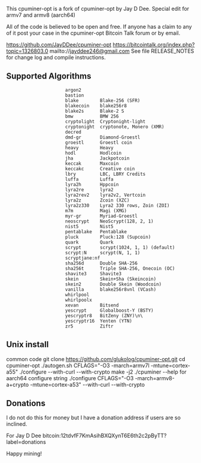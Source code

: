 This cpuminer-opt is a fork of cpuminer-opt by Jay D Dee.
Special edit for armv7 and armv8 (aarch64)

All of the code is believed to be open and free. If anyone has a
claim to any of it post your case in the cpuminer-opt Bitcoin Talk forum
or by email.

https://github.com/JayDDee/cpuminer-opt
https://bitcointalk.org/index.php?topic=1326803.0
mailto://jayddee246@gmail.com
See file RELEASE_NOTES for change log and compile instructions.

Supported Algorithms
--------------------

                          argon2
                          bastion
                          blake        Blake-256 (SFR)
                          blakecoin    blake256r8
                          blake2s      Blake-2 S
                          bmw          BMW 256
                          cryptolight  Cryptonight-light
                          cryptonight  cryptonote, Monero (XMR)
                          decred
                          dmd-gr       Diamond-Groestl
                          groestl      Groestl coin
                          heavy        Heavy
                          hodl         Hodlcoin
                          jha          Jackpotcoin
                          keccak       Maxcoin
                          keccakc      Creative coin
                          lbry         LBC, LBRY Credits
                          luffa        Luffa
                          lyra2h       Hppcoin
                          lyra2re      lyra2
                          lyra2rev2    lyra2v2, Vertcoin
                          lyra2z       Zcoin (XZC)
                          lyra2z330    Lyra2 330 rows, Zoin (ZOI)
                          m7m          Magi (XMG)
                          myr-gr       Myriad-Groestl
                          neoscrypt    NeoScrypt(128, 2, 1)
                          nist5        Nist5
                          pentablake   Pentablake
                          pluck        Pluck:128 (Supcoin)
                          quark        Quark
                          scrypt       scrypt(1024, 1, 1) (default)
                          scrypt:N     scrypt(N, 1, 1)
                          scryptjane:nf
                          sha256d      Double SHA-256
                          sha256t      Triple SHA-256, Onecoin (OC)
                          shavite3     Shavite3
                          skein        Skein+Sha (Skeincoin)
                          skein2       Double Skein (Woodcoin)
                          vanilla      blake256r8vnl (VCash)
                          whirlpool
                          whirlpoolx
                          xevan        Bitsend
                          yescrypt     Globalboost-Y (BSTY)
                          yescryptr8   BitZeny (ZNY)\n\
                          yescryptr16  Yenten (YTN)
                          zr5          Ziftr

Unix install
------------
common code
    git clone https://github.com/glukolog/cpuminer-opt.git
    cd cpuminer-opt
    ./autogen.sh
    CFLAGS="-O3 -march=armv7l -mtune=cortex-a55" ./configure --with-curl --with-crypto
    make -j2
    ./cpuminer --help
for aarch64 configure string
    ./configure CFLAGS="-O3 -march=armv8-a+crypto -mtune=cortex-a53" --with-curl --with-crypto

Donations
---------

I do not do this for money but I have a donation address if users
are so inclined.

For Jay D Dee bitcoin:12tdvfF7KmAsihBXQXynT6E6th2c2pByTT?label=donations

Happy mining!

